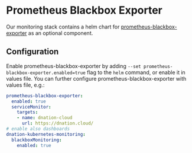 # Prometheus Blackbox Exporter

Our monitoring stack contains a helm chart for [prometheus-blackbox-exporter](https://github.com/prometheus-community/helm-charts/tree/main/charts/prometheus-blackbox-exporter) as an optional component.

## Configuration

Enable prometheus-blackbox-exporter by adding `--set prometheus-blackbox-exporter.enabled=true` flag to the `helm` command, or enable it in values file.
You can further configure prometheus-blackbox-exporter with values file, e.g.:

```yaml
prometheus-blackbox-exporter:
  enabled: true
  serviceMonitor:
    targets:
    - name: dnation-cloud
      url: https://dnation.cloud/
# enable also dashboards
dnation-kubernetes-monitoring:
  blackboxMonitoring:
    enabled: true
```

